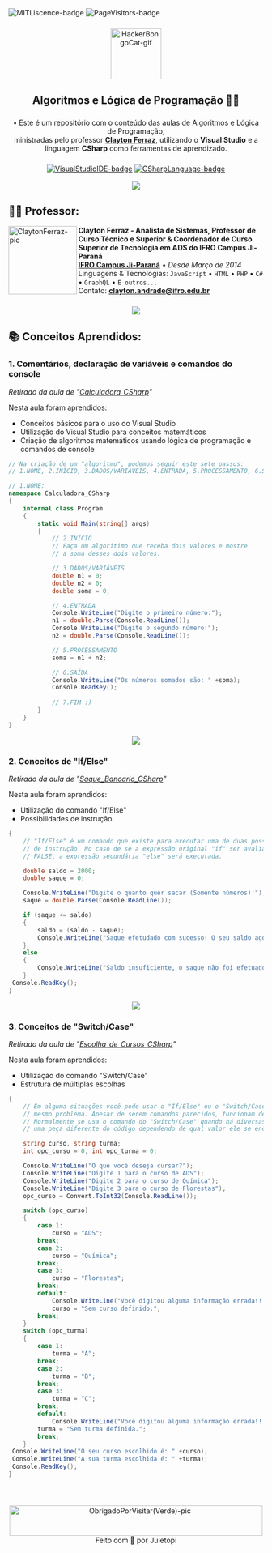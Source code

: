 <!--
❗ ➤ References used in this Repository:
🔗 • https://github.com/kyechan99/capsule-render
🔗 • https://github.com/DenverCoder1/custom-icon-badges
🔗 • https://profilepicturemaker.com
🔗 • https://shields.io
🔗 • https://emoji.gg
🔗 • https://getemoji.com
-->

<div align="left">
<img src="https://img.shields.io/github/license/juletopi/Algoritmos_e_Logica_de_Programacao" alt="MITLiscence-badge">
<img src="https://github-visitors-badge.glitch.me/badge?page_id=Algoritmos_e_Logica_de_Programacao.github-visitors-badge" alt="PageVisitors-badge">
</div>

###

<div align="center">
<a href="https://emoji.gg/emoji/1261-hackerbongocat"><img src="https://cdn3.emoji.gg/emojis/1261-hackerbongocat.gif" alt="HackerBongoCat-gif" width="100px"></a>
<h2 align="center">Algoritmos e Lógica de Programação 👩‍💻</h2>
</div>

<div align="center">

###

• Este é um repositório com o conteúdo das aulas de Algoritmos e Lógica de Programação, \
ministradas pelo professor [**Clayton Ferraz**](https://www.linkedin.com/in/claytonferraz/), utilizando o **Visual Studio** e a \
linguagem **CSharp** como ferramentas de aprendizado.
</div>

###

<div align="center">
<a href="https://visualstudio.microsoft.com/"><img src="https://img.shields.io/badge/Made%20with%20IDE:-Visual%20Studio%20-gray.svg?colorA=655BE1&amp;colorB=4F44D6&amp;style=for-the-badge" alt="VisualStudioIDE-badge" style="max-width: 100%;"></a>
<a href="https://dotnet.microsoft.com/en-us/languages/csharp"><img src="https://img.shields.io/badge/Made%20with%20language:-CSharp%20-gray.svg?colorA=61c265&amp;colorB=4CAF50&amp;style=for-the-badge" alt="CSharpLanguage-badge" style="max-width: 100%;"></a>
</div>
&#8196;

<div align="center">
<img align="center" src="https://capsule-render.vercel.app/api?type=rect&color=499627&height=4&section=header&%20render">
</div>

<div align="left">

## 👨‍🏫 Professor:

<a href="https://github.com/juletopi/Algoritmos_e_Logica_de_Programacao/blob/main/Assets/Images/ClaytonFerraz-pic.png"><img align="left" height="135px" width="135px" alt="ClaytonFerraz-pic" src="https://user-images.githubusercontent.com/76459155/194718233-86388040-0628-44bf-b28c-57d7535897f7.png"></a>

**Clayton Ferraz - Analista de Sistemas, Professor de Curso Técnico e Superior & Coordenador de Curso Superior de Tecnologia em ADS do IFRO Campus Ji-Paraná** \
[**IFRO Campus Ji-Paraná**](https://portal.ifro.edu.br/ji-parana) • <i>Desde Março de 2014</i> \
Linguagens & Tecnologias: `JavaScript` • `HTML` • `PHP` • `C#` • `GraphQL` • `E outros...` \
Contato: **[clayton.andrade@ifro.edu.br](mailto:clayton.andrade@ifro.edu.br)**

###

<div align="center">
<img align="center" src="https://capsule-render.vercel.app/api?type=rect&color=499627&height=4&section=header&%20render">
</div>

## 📚 Conceitos Aprendidos:
### 1. Comentários, declaração de variáveis e comandos do console
*Retirado da aula de "[Calculadora_CSharp](https://github.com/juletopi/Algoritmos_e_Logica_de_Programacao/blob/main/Calculadora_CSharp/Program.cs)"*

Nesta aula foram aprendidos:
- Conceitos básicos para o uso do Visual Studio
- Utilização do Visual Studio para conceitos matemáticos
- Criação de algoritmos matemáticos usando lógica de programação e comandos de console
```c#
// Na criação de um "algoritmo", podemos seguir este sete passos:
// 1.NOME, 2.INÍCIO, 3.DADOS/VARIÁVEIS, 4.ENTRADA, 5.PROCESSAMENTO, 6.SAÍDA, 7.FIM

// 1.NOME:
namespace Calculadora_CSharp
{
    internal class Program
    {
        static void Main(string[] args)
        {
            // 2.INÍCIO
            // Faça um algorítimo que receba dois valores e mostre
            // a soma desses dois valores.

            // 3.DADOS/VARIÁVEIS
            double n1 = 0;
            double n2 = 0;
            double soma = 0;

            // 4.ENTRADA
            Console.WriteLine("Digite o primeiro número:");
            n1 = double.Parse(Console.ReadLine());
            Console.WriteLine("Digite o segundo número:");
            n2 = double.Parse(Console.ReadLine());

            // 5.PROCESSAMENTO
            soma = n1 + n2;

            // 6.SAÍDA
            Console.WriteLine("Os números somados são: " +soma);
            Console.ReadKey();
            
            // 7.FIM :)
        }
    }        
}        
```

<div align="center">
<img align="center" src="https://capsule-render.vercel.app/api?type=rect&color=499627&height=4&section=header&%20render">
</div>

### 2. Conceitos de "If/Else"
*Retirado da aula de "[Saque_Bancario_CSharp](https://github.com/juletopi/Algoritmos_e_Logica_de_Programacao/blob/main/Saque_Bancario_CSharp/Program.cs)"*

Nesta aula foram aprendidos:
- Utilização do comando "If/Else"
- Possibilidades de instrução
```c#
{
    // "If/Else" é um comando que existe para executar uma de duas possibilidades
    // de instrução. No caso de se a expressão original "if" ser avaliada como 
    // FALSE, a expressão secundária "else" será executada.

    double saldo = 2000;
    double saque = 0;

    Console.WriteLine("Digite o quanto quer sacar (Somente números):");
    saque = double.Parse(Console.ReadLine());

    if (saque <= saldo)
    {
        saldo = (saldo - saque);
        Console.WriteLine("Saque efetudado com sucesso! O seu saldo agora, é de: R$" +saldo);
    }
    else
    {
        Console.WriteLine("Saldo insuficiente, o saque não foi efetuado! Seu saldo é de: R$" +saldo);
    }
 Console.ReadKey();
}
```

<div align="center">
<img align="center" src="https://capsule-render.vercel.app/api?type=rect&color=499627&height=4&section=header&%20render">
</div>

### 3. Conceitos de "Switch/Case"
*Retirado da aula de "[Escolha_de_Cursos_CSharp](https://github.com/juletopi/Algoritmos_e_Logica_de_Programacao/blob/main/Escolha_de_Cursos_CSharp/Program.cs)"*

Nesta aula foram aprendidos:
- Utilização do comando "Switch/Case"
- Estrutura de múltiplas escolhas
```c#
{
    // Em alguma situações você pode usar o "If/Else" ou o "Switch/Case" para resolver o 
    // mesmo problema. Apesar de serem comandos parecidos, funcionam de formas diferentes.
    // Normalmente se usa o comando do "Switch/Case" quando há diversas variáveis, executando 
    // uma peça diferente do código dependendo de qual valor ele se encaixar.

    string curso, string turma;
    int opc_curso = 0, int opc_turma = 0;

    Console.WriteLine("O que você deseja cursar?");
    Console.WriteLine("Digite 1 para o curso de ADS");
    Console.WriteLine("Digite 2 para o curso de Química");
    Console.WriteLine("Digite 3 para o curso de Florestas");
    opc_curso = Convert.ToInt32(Console.ReadLine());

    switch (opc_curso)
    {
        case 1:
            curso = "ADS";
        break;
        case 2:
            curso = "Química";
        break;
        case 3:
            curso = "Florestas";
        break;
        default:
            Console.WriteLine("Você digitou alguma informação errada!!!");
            curso = "Sem curso definido.";
        break;
    }
    switch (opc_turma)
    {
        case 1:
            turma = "A";
        break;
        case 2:
            turma = "B";
        break;
        case 3:
            turma = "C";
        break;
        default:
            Console.WriteLine("Você digitou alguma informação errada!!!");
        turma = "Sem turma definida.";
        break;
    }
 Console.WriteLine("O seu curso escolhido é: " +curso);
 Console.WriteLine("A sua turma escolhida é: " +turma);
 Console.ReadKey();
}
```

###
&nbsp;

<div align="center">
<a href="https://github.com/juletopi/Algoritmos_e_Logica_de_Programacao/blob/main/Assets/Images/ObrigadoPorVisitar(Verde)-pic.png"><img src="https://user-images.githubusercontent.com/76459155/189613140-c148ff12-a7f8-4fe8-8e04-109452c86aba.png" align="center" width="500" height="60" alt="ObrigadoPorVisitar(Verde)-pic"/></a>
</div>

<div align="center">
Feito com 💚 por Juletopi
</div>
